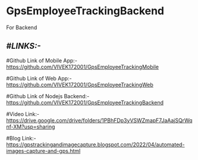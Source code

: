 # GpsEmployeeTrackingBackend
For Backend

## *#LINKS:-*
#Github Link of Mobile App:- https://github.com/VIVEK172001/GpsEmployeeTrackingMobile 

#Github Link of Web App:- https://github.com/VIVEK172001/GpsEmployeeTrackingWeb 

#Github Link of Nodejs Backend:- https://github.com/VIVEK172001/GpsEmployeeTrackingBackend

#Video Link:- https://drive.google.com/drive/folders/1PBhFDp3yVSWZmapF7JaAajSQrWqnf-XM?usp=sharing 

#Blog Link:- https://gpstrackingandimagecapture.blogspot.com/2022/04/automated-images-capture-and-gps.html 
